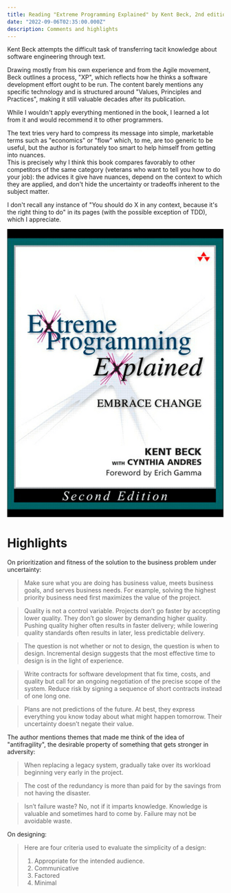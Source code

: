 ```yaml
---
title: Reading "Extreme Programming Explained" by Kent Beck, 2nd edition, 2005
date: "2022-09-06T02:35:00.000Z"
description: Comments and highlights
---
```


Kent Beck attempts the difficult task of transferring tacit knowledge about software engineering through text.  

Drawing mostly from his own experience and from the Agile movement, Beck outlines a process, "XP", which reflects how he thinks a software development effort ought to be run. The content barely mentions any specific technology and is structured around "Values, Principles and Practices", making it still valuable decades after its publication.  

While I wouldn't apply everything mentioned in the book, I learned a lot from it and would recommend it to other programmers.

The text tries very hard to compress its message into simple, marketable terms such as "economics" or "flow" which, to me, are too generic to be useful, but the author is fortunately too smart to help himself from getting into nuances.  
This is precisely why I think this book compares favorably to other competitors of the same category (veterans who want to tell you how to do your job): the advices it give have nuances, depend on the context to which they are applied, and don't hide the uncertainty or tradeoffs inherent to the subject matter.

I don't recall any instance of "You should do X in any context, because it's the right thing to do" in its pages (with the possible exception of TDD), which I appreciate.

![Cover](cover.png "Extreme programming Explained by Kent Beck with Cynthia Andres, 2nd Edition")

# Highlights

On prioritization and fitness of the solution to the business problem under uncertainty:

> Make sure what you are doing has business value, meets business goals, and serves business needs. For example, solving the highest priority business need first maximizes the value of the project.

> Quality is not a control variable. Projects don’t go faster by accepting lower quality. They don’t go slower by demanding higher quality. Pushing quality higher often results in faster delivery; while lowering quality standards often results in later, less predictable delivery.

> The question is not whether or not to design, the question is when to design. Incremental design suggests that the most effective time to design is in the light of experience.

> Write contracts for software development that fix time, costs, and quality but call for an ongoing negotiation of the precise scope of the system. Reduce risk by signing a sequence of short contracts instead of one long one.

> Plans are not predictions of the future. At best, they express everything you know today about what might happen tomorrow. Their uncertainty doesn’t negate their value.

The author mentions themes that made me think of the idea of "antifragility", the desirable property of something that gets stronger in adversity:

> When replacing a legacy system, gradually take over its workload beginning very early in the project.

> The cost of the redundancy is more than paid for by the savings from not having the disaster.

> Isn’t failure waste? No, not if it imparts knowledge. Knowledge is valuable and sometimes hard to come by. Failure may not be avoidable waste.

On designing:

> Here are four criteria used to evaluate the simplicity of a design:   
> 1. Appropriate for the intended audience.
> 2. Communicative
> 3. Factored
> 4. Minimal


